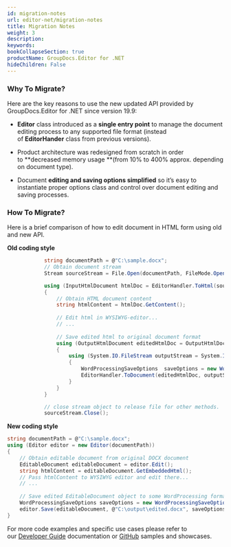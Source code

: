 ```yaml
---
id: migration-notes
url: editor-net/migration-notes
title: Migration Notes
weight: 3
description: 
keywords: 
bookCollapseSection: true
productName: GroupDocs.Editor for .NET
hideChildren: False
---
```

### Why To Migrate?

Here are the key reasons to use the new updated API provided by GroupDocs.Editor for .NET since version 19.9:

*   **Editor** class introduced as a **single entry point** to manage the document editing process to any supported file format (instead of **EditorHander** class from previous versions). 
    
*   Product architecture was redesigned from scratch in order to **decreased memory usage **(from 10% to 400% approx. depending on document type).
    
*   Document **editing **and** saving options simplified** so it’s easy to instantiate proper options class and control over document editing and saving processes.  
    

### How To Migrate?

Here is a brief comparison of how to edit document in HTML form using old and new API.  

**Old coding style**

```csharp
			string documentPath = @"C:\sample.docx"; 
     		// Obtain document stream
            Stream sourceStream = File.Open(documentPath, FileMode.Open, FileAccess.Read);

            using (InputHtmlDocument htmlDoc = EditorHandler.ToHtml(sourceStream))
            {
                // Obtain HTML document content
                string htmlContent = htmlDoc.GetContent();
				
				// Edit html in WYSIWYG-editor...
				// ...
 
				// Save edited html to original document format
                using (OutputHtmlDocument editedHtmlDoc = OutputHtmlDocument.FromMarkup(htmlContent, Path.Combine(Common.sourcePath, Common.resultResourcesFolder)))
                {
                    using (System.IO.FileStream outputStream = System.IO.File.Create(@"C:\output\edited.docx"))
                    {
                        WordProcessingSaveOptions  saveOptions = new WordProcessingSaveOptions();
                        EditorHandler.ToDocument(editedHtmlDoc, outputStream, saveOptions);
                    }
                }
            }

            // close stream object to release file for other methods.
            sourceStream.Close();
```

**New coding style**

```csharp
string documentPath = @"C:\sample.docx"; 
using (Editor editor = new Editor(documentPath))
{
    // Obtain editable document from original DOCX document
    EditableDocument editableDocument = editor.Edit();
	string htmlContent = editableDocument.GetEmbeddedHtml();
    // Pass htmlContent to WYSIWYG editor and edit there...
    // ...
 
    // Save edited EditableDocument object to some WordProcessing format - DOC for example
    WordProcessingSaveOptions saveOptions = new WordProcessingSaveOptions(Formats.WordProcessingFormats.Docx);
    editor.Save(editableDocument, @"C:\output\edited.docx", saveOptions);
}
```

For more code examples and specific use cases please refer to our [Developer Guide](https://docs.groupdocs.com/display/editornet/Developer+Guide) documentation or [GitHub](https://github.com/groupdocs-editor/GroupDocs.Editor-for-.NET) samples and showcases.

